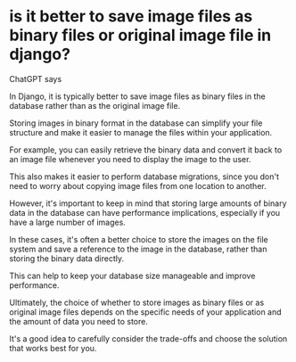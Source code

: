 # is it better to save image files as binary files or original image file in django?

ChatGPT says

In Django, it is typically better to save image files as binary files in the database rather than as the original image file.

Storing images in binary format in the database can simplify your file structure and make it easier to manage the files within your application.

For example, you can easily retrieve the binary data and convert it back to an image file whenever you need to display the image to the user. 

This also makes it easier to perform database migrations, since you don't need to worry about copying image files from one location to another.

However, it's important to keep in mind that storing large amounts of binary data in the database can have performance implications, especially if you have a large number of images. 

In these cases, it's often a better choice to store the images on the file system and save a reference to the image in the database, rather than storing the binary data directly. 

This can help to keep your database size manageable and improve performance.

Ultimately, the choice of whether to store images as binary files or as original image files depends on the specific needs of your application and the amount of data you need to store. 

It's a good idea to carefully consider the trade-offs and choose the solution that works best for you.
